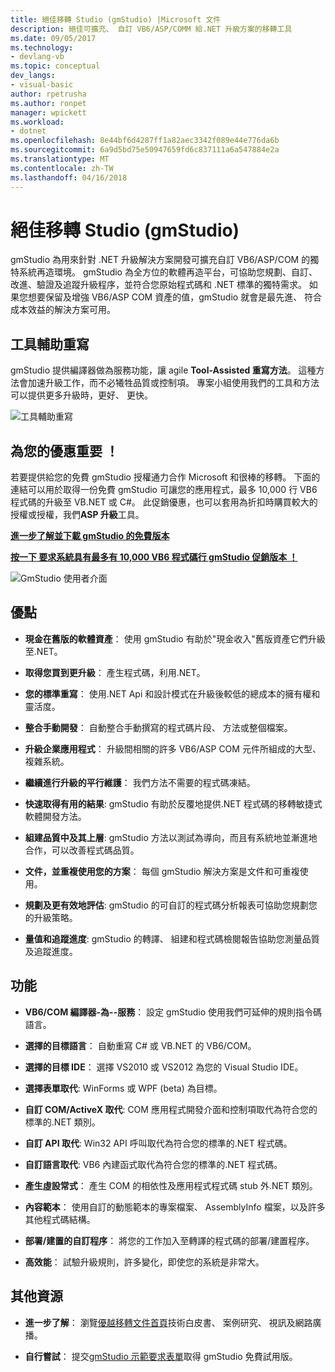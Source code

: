 ```yaml
---
title: 絕佳移轉 Studio (gmStudio) |Microsoft 文件
description: 絕佳可擴充、 自訂 VB6/ASP/COMM 給.NET 升級方案的移轉工具
ms.date: 09/05/2017
ms.technology:
- devlang-vb
ms.topic: conceptual
dev_langs:
- visual-basic
author: rpetrusha
ms.author: ronpet
manager: wpickett
ms.workload:
- dotnet
ms.openlocfilehash: 8e44bf6d4287ff1a82aec3342f089e44e776da6b
ms.sourcegitcommit: 6a9d5bd75e50947659fd6c837111a6a547884e2a
ms.translationtype: MT
ms.contentlocale: zh-TW
ms.lasthandoff: 04/16/2018
---
```

# <a name="great-migrations-studio-gmstudio"></a>絕佳移轉 Studio (gmStudio)

gmStudio 為用來針對 .NET 升級解決方案開發可擴充自訂 VB6/ASP/COM 的獨特系統再造環境。 gmStudio 為全方位的軟體再造平台，可協助您規劃、自訂、改進、驗證及追蹤升級程序，並符合您原始程式碼和 .NET 標準的獨特需求。  如果您想要保留及增強 VB6/ASP COM 資產的值，gmStudio 就會是最先進、 符合成本效益的解決方案可用。 

## <a name="the-tool-assisted-rewrite"></a>工具輔助重寫

gmStudio 提供編譯器做為服務功能，讓 agile **Tool-Assisted 重寫方法**。 這種方法會加速升級工作，而不必犧牲品質或控制項。 專案小組使用我們的工具和方法可以提供更多升級時，更好、 更快。

![工具輔助重寫](./media/tool-assisted-rewrite.png) 

## <a name="important-offer-for-you"></a>為您的優惠重要 ！

若要提供給您的免費 gmStudio 授權通力合作 Microsoft 和很棒的移轉。 下面的連結可以用於取得一份免費 gmStudio 可讓您的應用程式，最多 10,000 行 VB6 程式碼的升級至 VB.NET 或 C#。 此促銷優惠，也可以套用為折扣時購買較大的授權或授權，我們**ASP 升級**工具。

[**進一步了解並下載 gmStudio 的免費版本**](http://www.greatmigrations.com/resources/gmstudio-promotion.aspx)

[**按一下 要求系統具有最多有 10,000 VB6 程式碼行 gmStudio 促銷版本 ！**](http://www.greatmigrations.com/resources/gmstudio-promotion.aspx)

![GmStudio 使用者介面](./media/gmstudio-ui.png) 

## <a name="benefits"></a>優點

- **現金在舊版的軟體資產**： 使用 gmStudio 有助於"現金收入"舊版資產它們升級至.NET。

- **取得您買到更升級**： 產生程式碼，利用.NET。

- **您的標準重寫**： 使用.NET Api 和設計模式在升級後較低的總成本的擁有權和靈活度。  

- **整合手動開發**： 自動整合手動撰寫的程式碼片段、 方法或整個檔案。 

- **升級企業應用程式**： 升級間相關的許多 VB6/ASP COM 元件所組成的大型、 複雜系統。

- **繼續進行升級的平行維護**： 我們方法不需要的程式碼凍結。  

- **快速取得有用的結果**: gmStudio 有助於反覆地提供.NET 程式碼的移轉敏捷式軟體開發方法。
 
- **組建品質中及其上層**: gmStudio 方法以測試為導向，而且有系統地並漸進地合作，可以改善程式碼品質。

- **文件，並重複使用您的方案**： 每個 gmStudio 解決方案是文件和可重複使用。

- **規劃及更有效地評估**: gmStudio 的可自訂的程式碼分析報表可協助您規劃您的升級策略。

- **量值和追蹤進度**: gmStudio 的轉譯、 組建和程式碼檢閱報告協助您測量品質及追蹤進度。

## <a name="features"></a>功能

- **VB6/COM 編譯器-為--服務**： 設定 gmStudio 使用我們可延伸的規則指令碼語言。

- **選擇的目標語言**： 自動重寫 C# 或 VB.NET 的 VB6/COM。

- **選擇的目標 IDE**： 選擇 VS2010 或 VS2012 為您的 Visual Studio IDE。

- **選擇表單取代**: WinForms 或 WPF (beta) 為目標。

- **自訂 COM/ActiveX 取代**: COM 應用程式開發介面和控制項取代為符合您的標準的.NET 類別。

- **自訂 API 取代**: Win32 API 呼叫取代為符合您的標準的.NET 程式碼。

- **自訂語言取代**: VB6 內建函式取代為符合您的標準的.NET 程式碼。

- **產生虛設常式**： 產生 COM 的相依性及應用程式程式碼 stub 外.NET 類別。

- **內容範本**： 使用自訂的動態範本的專案檔案、 AssemblyInfo 檔案，以及許多其他程式碼結構。

- **部署/建置的自訂程序**： 將您的工作加入至轉譯的程式碼的部署/建置程序。

- **高效能**： 試驗升級規則，許多變化，即使您的系統是非常大。

## <a name="additional-resources"></a>其他資源

- **進一步了解**： 瀏覽[優越移轉文件首頁](https://www.greatmigrations.com/resources/documentation.aspx)技術白皮書、 案例研究、 視訊及網路廣播。

- **自行嘗試**： 提交[gmStudio 示範要求表單](http://www.greatmigrations.com/resources/gmstudio-promotion.aspx)取得 gmStudio 免費試用版。
  
